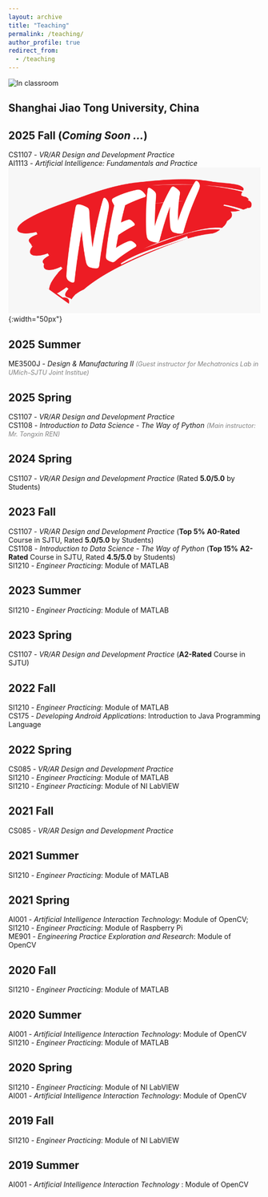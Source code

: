 ```yaml
---
layout: archive
title: "Teaching"
permalink: /teaching/
author_profile: true
redirect_from:
  - /teaching
---
```


![In classroom](/images/teaching.jpg)

<!--## Undergraduate courses-->
## Shanghai Jiao Tong University, China

## 2025 Fall (*Coming Soon ...*)
CS1107 - *VR/AR Design and Development Practice* <br> 
AI1113 - *Artificial Intelligence: Fundamentals and Practice* ![NEW](/images/new.png){:width="50px"} <br>

## 2025 Summer
ME3500J - *Design & Manufacturing II* <span style="color:gray; font-size:0.9em;">*(Guest instructor for Mechatronics Lab in UMich-SJTU Joint Institue)*</span> <br> 

## 2025 Spring
CS1107 - *VR/AR Design and Development Practice* <br> 
CS1108 - *Introduction to Data Science - The Way of Python* <span style="color:gray; font-size:0.9em;">*(Main instructor: Mr. Tongxin REN)*</span> <br> 

## 2024 Spring
CS1107 - *VR/AR Design and Development Practice* (Rated **5.0/5.0** by Students)<br> 

## 2023 Fall 
CS1107 - *VR/AR Design and Development Practice* (**Top 5%** **A0-Rated** Course in SJTU, Rated **5.0/5.0** by Students) <br>
CS1108 - *Introduction to Data Science - The Way of Python* (**Top 15%** **A2-Rated** Course in SJTU, Rated **4.5/5.0** by Students)<br> 
SI1210 - *Engineer Practicing*: Module of MATLAB <br>

## 2023 Summer 
SI1210 - *Engineer Practicing*: Module of MATLAB <br>

## 2023 Spring
CS1107 - *VR/AR Design and Development Practice* (**A2-Rated** Course in SJTU)<br> 

## 2022 Fall
SI1210 - *Engineer Practicing*: Module of MATLAB <br>
CS175 - *Developing Android Applications*: Introduction to Java Programming Language

## 2022 Spring
CS085 - *VR/AR Design and Development Practice* <br>
SI1210 - *Engineer Practicing*: Module of MATLAB <br>
SI1210 - *Engineer Practicing*: Module of NI LabVIEW

## 2021 Fall
CS085 - *VR/AR Design and Development Practice*
## 2021 Summer
SI1210 - *Engineer Practicing*: Module of MATLAB
## 2021 Spring
AI001 - *Artificial Intelligence Interaction Technology*: Module of OpenCV;<br>
SI1210 - *Engineer Practicing*: Module of Raspberry Pi<br>
ME901 - *Engineering Practice Exploration and Research*: Module of OpenCV


## 2020 Fall
SI1210 - *Engineer Practicing*: Module of MATLAB
## 2020 Summer
AI001 - *Artificial Intelligence Interaction Technology*: Module of OpenCV<br>
SI1210 - *Engineer Practicing*: Module of MATLAB
## 2020 Spring
SI1210 - *Engineer Practicing*: Module of NI LabVIEW<br>
AI001 - *Artificial Intelligence Interaction Technology*: Module of OpenCV

## 2019 Fall 
SI1210 - *Engineer Practicing*: Module of NI LabVIEW
## 2019 Summer
AI001 - *Artificial Intelligence Interaction Technology* : Module of OpenCV




